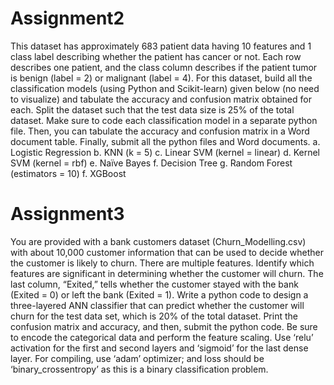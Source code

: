 # Assignment2
This dataset has approximately 683 patient data having 10 features and 1 class label describing whether the patient has cancer or not. Each row describes one patient, and the class column describes if the patient tumor is benign (label = 2) or malignant (label = 4). 
For this dataset, build all the classification models (using Python and Scikit-learn) given below (no need to visualize) and tabulate the accuracy and confusion matrix obtained for each. Split the dataset such that the test data size is 25% of the total dataset.
Make sure to code each classification model in a separate python file. Then, you can tabulate the accuracy and confusion matrix in a Word document table. Finally, submit all the python files and Word documents.
            a. Logistic Regression 
            b. KNN (k = 5)
            c. Linear SVM (kernel = linear)
            d. Kernel SVM (kernel = rbf)
            e. Naïve Bayes
            f. Decision Tree
            g. Random Forest (estimators = 10)
            f. XGBoost
# Assignment3
You are provided with a bank customers dataset (Churn_Modelling.csv) with about 10,000 customer information that can be used to decide whether the customer is likely to churn. 
There are multiple features. 
Identify which features are significant in determining whether the customer will churn. 
The last column, “Exited,” tells whether the customer stayed with the bank (Exited = 0) or left the bank (Exited = 1). 
Write a python code to design a three-layered ANN classifier that can predict whether the customer will churn for the test data set, which is 20% of the total dataset. 
Print the confusion matrix and accuracy, and then, submit the python code.
Be sure to encode the categorical data and perform the feature scaling. 
Use ‘relu’ activation for the first and second layers and ‘sigmoid’ for the last dense layer. 
For compiling, use ‘adam’ optimizer; and loss should be ‘binary_crossentropy’ as this is a binary classification problem.
